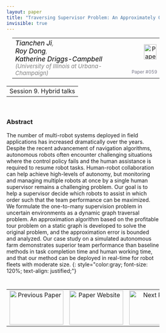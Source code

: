 ```yaml
---
layout: paper
title: "Traversing Supervisor Problem: An Approximately Optimal Approach to Multi-Robot Assistance"
invisible: true
---
```

<head>
<style>
* {
  box-sizing: border-box;
}

#myInput {
  background-position: 10px 10px;
  background-repeat: no-repeat;
  width: 100%;
  font-size: 100%;
  padding: 12px 20px 12px 40px;
  border: 1px solid #ddd;
  margin-bottom: 12px;
}

#myTable, #myTableA {
  border-collapse: collapse;
  width: 100%;
  border: 1px solid #ddd;
  font-size: 100%;
}

#myTable th, #myTable td, #myTableA th, #myTableA td {
  text-align: left;
  padding: 12px;
}

#myTable tr, #myTableA tr {
  border-bottom: 1px solid #ddd;
}

#myTable tr.header, #myTable tr:hover, #myTableA tr.header, #myTableA tr:hover {
  background-color: #f1f1f1;
}


#eventcounter1 a {
    font-size: 12px;
    color: #ffffff;
    display: block;
}

#eventcounter1 a:hover {
    text-decoration: none;
}

#eventcounter2 a {
    font-size: 12px;
    color: #ffffff;
    display: block;
}

#eventcounter2 a:hover {
    text-decoration: none;
}

</style>
</head>

<table width = "95%" style="padding-left: 15px; margin-left: auto; margin-right: 10px;">
<tr><td style = "vertical-align: top; padding-right: 25px;" rowspan="2">
<span style="color:black; font-size: 110%;"><i>
Tianchen Ji<span style="color:gray; font-size: 100%">,</span><br>
Roy Dong<span style="color:gray; font-size: 100%">,</span><br>
Katherine Driggs-Campbell <span style="color:gray; font-size: 85%">(University of Illinois at Urbana-Champaign)</span>
</i></span>
</td>

<td style="text-align: right;"><a href="http://www.roboticsproceedings.org/rss18/p059.pdf"><img src="{{ site.baseurl }}/images/paper_link.png" alt="Paper Website" width = "33"  height = "40"/></a><br></td>
</tr>
<tr>
<td style="color:#777789; text-align:right; font-size: 75%; margin-right:10px;">Paper&nbsp;#059</td>
</tr>
</table>

<table width="80%" style="margin-top: 20px; margin-left: auto; margin-right: auto;">
  <tr>
    <td style="text-align:center;">Session 9. Hybrid talks</td>
  </tr>
</table>
<br>


### Abstract
The number of multi-robot systems deployed in field applications has increased dramatically over the years. Despite the recent advancement of navigation algorithms, autonomous robots often encounter challenging situations where the control policy fails and the human assistance is required to resume robot tasks. Human-robot collaboration can help achieve high-levels of autonomy, but monitoring and managing multiple robots at once by a single human supervisor remains a challenging problem. Our goal is to help a supervisor decide which robots to assist in which order such that the team performance can be maximized. We formulate the one-to-many supervision problem in uncertain environments as a dynamic graph traversal problem. An approximation algorithm based on the profitable tour problem on a static graph is developed to solve the original problem, and the approximation error is bounded and analyzed. Our case study on a simulated autonomous farm demonstrates superior team performance than baseline methods in task completion time and human working time, and that our method can be deployed in real-time for robot fleets with moderate size.
{: style="color:gray; font-size: 120%; text-align: justified;"}


<table width="100%" style="margin-top:40px;">
<tr>
    <td style="width: 30%; text-align: center;"><a href="{{ site.baseurl }}/program/papers/058/">
<img src="{{ site.baseurl }}/images/previous_paper_icon.png"
       alt="Previous Paper" width = "142"  height = "90"/> 
</a> </td>
<td style="text-align: center;"><a href="{{ site.baseurl }}/program/papers">
<img src="{{ site.baseurl }}/images/overview_icon.png"
       alt="Paper Website" width = "142"  height = "90"/> 
</a> </td>
    <td style="width: 30%; text-align: center;"><a href="{{ site.baseurl }}/program/papers/060/">
    <img src="{{ site.baseurl }}/images/next_paper_icon.png"
        alt="Next Paper" width = "142"  height = "90"/>
    </a></td>
</tr>
</table>
